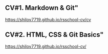 ## CV#1. Markdown & Git"

https://shilov7719.github.io/rsschool-cv/cv

## CV#2. HTML, CSS & Git Basics"

https://shilov7719.github.io/rsschool-cv/
